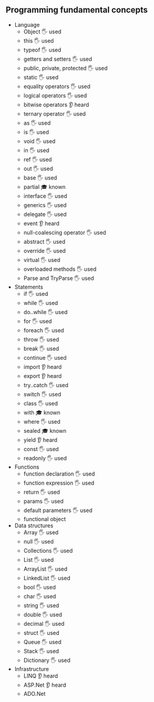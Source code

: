 ## Programming fundamental concepts

- Language
  - Object 🖐️ used
  - this 🖐️ used
  - typeof 🖐️ used
  - getters and setters 🖐️ used
  - public, private, protected 🖐️ used
  - static 🖐️ used
  - equality operators 🖐️ used
  - logical operators 🖐️ used
  - bitwise operators 👂 heard
  - ternary operator 🖐️ used
  - as 🖐️ used
  - is 🖐️ used
  - void 🖐️ used
  - in 🖐️ used
  - ref 🖐️ used
  - out 🖐️ used
  - base 🖐️ used
  - partial 🎓 known
  - interface 🖐️ used
  - generics 🖐️ used
  - delegate 🖐️ used
  - event 👂 heard
  - null-coalescing operator 🖐️ used
  - abstract 🖐️ used
  - override 🖐️ used
  - virtual 🖐️ used
  - overloaded methods 🖐️ used
  - Parse and TryParse 🖐️ used
- Statements
  - if 🖐️ used
  - while 🖐️ used
  - do..while 🖐️ used
  - for 🖐️ used
  - foreach 🖐️ used
  - throw 🖐️ used
  - break 🖐️ used
  - continue 🖐️ used
  - import 👂 heard
  - export 👂 heard
  - try..catch 🖐️ used
  - switch 🖐️ used
  - class 🖐️ used
  - with 🎓 known
  - where 🖐️ used
  - sealed 🎓 known
  - yield 👂 heard
  - const 🖐️ used
  - readonly 🖐️ used
- Functions
  - function declaration 🖐️ used
  - function expression 🖐️ used
  - return 🖐️ used
  - params 🖐️ used
  - default parameters 🖐️ used
  - functional object 
- Data structures
  - Array 🖐️ used
  - null 🖐️ used
  - Collections 🖐️ used
  - List 🖐️ used
  - ArrayList 🖐️ used
  - LinkedList 🖐️ used
  - bool 🖐️ used
  - char 🖐️ used
  - string 🖐️ used
  - double 🖐️ used
  - decimal 🖐️ used
  - struct 🖐️ used
  - Queue 🖐️ used
  - Stack 🖐️ used
  - Dictionary 🖐️ used
- Infrastructure
  - LINQ 👂 heard
  - ASP.Net 👂 heard
  - ADO.Net
